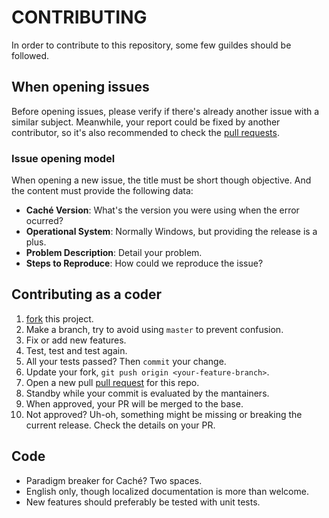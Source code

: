 # CONTRIBUTING

In order to contribute to this repository, some few guildes should be followed.

## When opening issues

Before opening issues, please verify if there's already another issue with a similar subject. Meanwhile, your report could be fixed
by another contributor, so it's also recommended to check the [pull requests](https://github.com/rfns/port/pulls).

### Issue opening model

When opening a new issue, the title must be short though objective.
And the content must provide the following data:

* __Caché Version__: What's the version you were using when the error ocurred?
* __Operational System__: Normally Windows, but providing the release is a plus.
* __Problem Description__: Detail your problem.
* __Steps to Reproduce__: How could we reproduce the issue?

## Contributing as a coder

1. [fork](https://github.com/rfns/port#fork-destination-box) this project.
2. Make a branch, try to avoid using `master` to prevent confusion.
3. Fix or add new features.
5. Test, test and test again.
6. All your tests passed? Then `commit` your change.
7. Update your fork, `git push origin <your-feature-branch>`.
8. Open a new pull [pull request](https://github.com/qualix-tec/shipy-isc-api/pulls) for this repo.
7. Standby while your commit is evaluated by the mantainers.
8. When approved, your PR will be merged to the base.
9. Not approved? Uh-oh, something might be missing or breaking the current release. Check the details on your PR.

## Code

* Paradigm breaker for Caché? Two spaces.
* English only, though localized documentation is more than welcome.
* New features should preferably be tested with unit tests.
